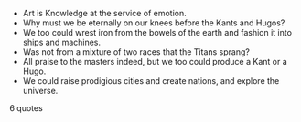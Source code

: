  - Art is Knowledge at the service of emotion.
 - Why must we be eternally on our knees before the Kants and Hugos?
 - We too could wrest iron from the bowels of the earth and fashion it into ships and machines.
 - Was not from a mixture of two races that the Titans sprang?
 - All praise to the masters indeed, but we too could produce a Kant or a Hugo.
 - We could raise prodigious cities and create nations, and explore the universe.

6 quotes